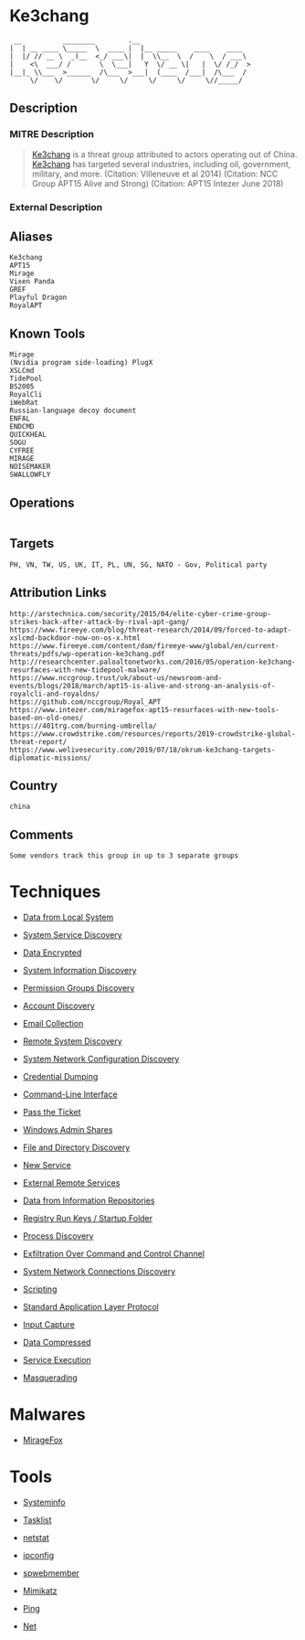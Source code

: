 
# Ke3chang

```
 __          ________        .__                           
|  | __ ____ \_____  \  ____ |  |__ _____    ____    ____  
|  |/ // __ \  _(__  <_/ ___\|  |  \\__  \  /    \  / ___\ 
|    <\  ___/ /       \  \___|   Y  \/ __ \|   |  \/ /_/  >
|__|_ \\___  >______  /\___  >___|  (____  /___|  /\___  / 
     \/    \/       \/     \/     \/     \/     \//_____/  

```

## Description

### MITRE Description

> [Ke3chang](https://attack.mitre.org/groups/G0004) is a threat group attributed to actors operating out of China.
[Ke3chang](https://attack.mitre.org/groups/G0004) has targeted several industries, including oil, government, military, and more. (Citation: Villeneuve et al 2014) (Citation: NCC Group APT15 Alive and Strong) (Citation: APT15 Intezer June 2018)

### External Description

> 

## Aliases

```
Ke3chang
APT15
Mirage
Vixen Panda
GREF
Playful Dragon
RoyalAPT
```

## Known Tools

```
Mirage
(Nvidia program side-loading) PlugX
XSLCmd
TidePool
BS2005
RoyalCli
iWebRat
Russian-language decoy document
ENFAL
ENDCMD
QUICKHEAL
SOGU
CYFREE
MIRAGE
NOISEMAKER
SWALLOWFLY
```

## Operations

```

```

## Targets

```
PH, VN, TW, US, UK, IT, PL, UN, SG, NATO - Gov, Political party
```

## Attribution Links

```
http://arstechnica.com/security/2015/04/elite-cyber-crime-group-strikes-back-after-attack-by-rival-apt-gang/
https://www.fireeye.com/blog/threat-research/2014/09/forced-to-adapt-xslcmd-backdoor-now-on-os-x.html
https://www.fireeye.com/content/dam/fireeye-www/global/en/current-threats/pdfs/wp-operation-ke3chang.pdf
http://researchcenter.paloaltonetworks.com/2016/05/operation-ke3chang-resurfaces-with-new-tidepool-malware/
https://www.nccgroup.trust/uk/about-us/newsroom-and-events/blogs/2018/march/apt15-is-alive-and-strong-an-analysis-of-royalcli-and-royaldns/
https://github.com/nccgroup/Royal_APT
https://www.intezer.com/miragefox-apt15-resurfaces-with-new-tools-based-on-old-ones/
https://401trg.com/burning-umbrella/
https://www.crowdstrike.com/resources/reports/2019-crowdstrike-global-threat-report/
https://www.welivesecurity.com/2019/07/18/okrum-ke3chang-targets-diplomatic-missions/
```

## Country

```
china
```

## Comments

```
Some vendors track this group in up to 3 separate groups
```

# Techniques


* [Data from Local System](../techniques/Data-from-Local-System.md)

* [System Service Discovery](../techniques/System-Service-Discovery.md)
    
* [Data Encrypted](../techniques/Data-Encrypted.md)
    
* [System Information Discovery](../techniques/System-Information-Discovery.md)
    
* [Permission Groups Discovery](../techniques/Permission-Groups-Discovery.md)
    
* [Account Discovery](../techniques/Account-Discovery.md)
    
* [Email Collection](../techniques/Email-Collection.md)
    
* [Remote System Discovery](../techniques/Remote-System-Discovery.md)
    
* [System Network Configuration Discovery](../techniques/System-Network-Configuration-Discovery.md)
    
* [Credential Dumping](../techniques/Credential-Dumping.md)
    
* [Command-Line Interface](../techniques/Command-Line-Interface.md)
    
* [Pass the Ticket](../techniques/Pass-the-Ticket.md)
    
* [Windows Admin Shares](../techniques/Windows-Admin-Shares.md)
    
* [File and Directory Discovery](../techniques/File-and-Directory-Discovery.md)
    
* [New Service](../techniques/New-Service.md)
    
* [External Remote Services](../techniques/External-Remote-Services.md)
    
* [Data from Information Repositories](../techniques/Data-from-Information-Repositories.md)
    
* [Registry Run Keys / Startup Folder](../techniques/Registry-Run-Keys---Startup-Folder.md)
    
* [Process Discovery](../techniques/Process-Discovery.md)
    
* [Exfiltration Over Command and Control Channel](../techniques/Exfiltration-Over-Command-and-Control-Channel.md)
    
* [System Network Connections Discovery](../techniques/System-Network-Connections-Discovery.md)
    
* [Scripting](../techniques/Scripting.md)
    
* [Standard Application Layer Protocol](../techniques/Standard-Application-Layer-Protocol.md)
    
* [Input Capture](../techniques/Input-Capture.md)
    
* [Data Compressed](../techniques/Data-Compressed.md)
    
* [Service Execution](../techniques/Service-Execution.md)
    
* [Masquerading](../techniques/Masquerading.md)
    

# Malwares


* [MirageFox](../malwares/MirageFox.md)


# Tools


* [Systeminfo](../tools/Systeminfo.md)

* [Tasklist](../tools/Tasklist.md)
    
* [netstat](../tools/netstat.md)
    
* [ipconfig](../tools/ipconfig.md)
    
* [spwebmember](../tools/spwebmember.md)
    
* [Mimikatz](../tools/Mimikatz.md)
    
* [Ping](../tools/Ping.md)
    
* [Net](../tools/Net.md)
    
